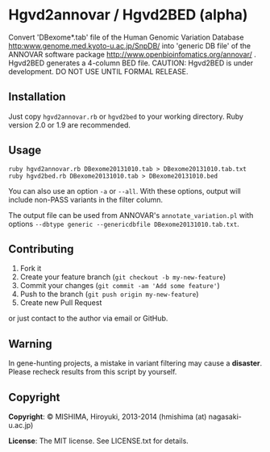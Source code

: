 # Hgvd2annovar / Hgvd2BED (alpha)

Convert 'DBexome*.tab' file of the Human Genomic Variation Database <http:www.genome.med.kyoto-u.ac.jp/SnpDB/> into 'generic DB file' of the ANNOVAR software package <http://www.openbioinfomatics.org/annovar/> . Hgvd2BED generates a 4-column BED file. CAUTION: Hgvd2BED is under development. DO NOT USE UNTIL FORMAL RELEASE.

## Installation

Just copy `hgvd2annovar.rb` or `hgvd2bed` to your working directory. Ruby version 2.0 or 1.9 are recommended. 

## Usage

`ruby hgvd2annovar.rb DBexome20131010.tab > DBexome20131010.tab.txt`
`ruby hgvd2bed.rb DBexome20131010.tab > DBexome20131010.bed`

You can also use an option `-a` or `--all`. With these options, output will include non-PASS variants in the filter column.

The output file can be used from ANNOVAR's `annotate_variation.pl` with options `--dbtype generic --genericdbfile DBexome20131010.tab.txt`.

## Contributing

1. Fork it
2. Create your feature branch (`git checkout -b my-new-feature`)
3. Commit your changes (`git commit -am 'Add some feature'`)
4. Push to the branch (`git push origin my-new-feature`)
5. Create new Pull Request

or just contact to the author via email or GitHub. 

## Warning
In gene-hunting projects, a mistake in variant filtering may cause a **disaster**. Please recheck results from this script by yourself. 

## Copyright
**Copyright**: &copy; MISHIMA, Hiroyuki, 2013-2014 (hmishima (at) nagasaki-u.ac.jp)

**License**: The MIT license. See LICENSE.txt for details.


